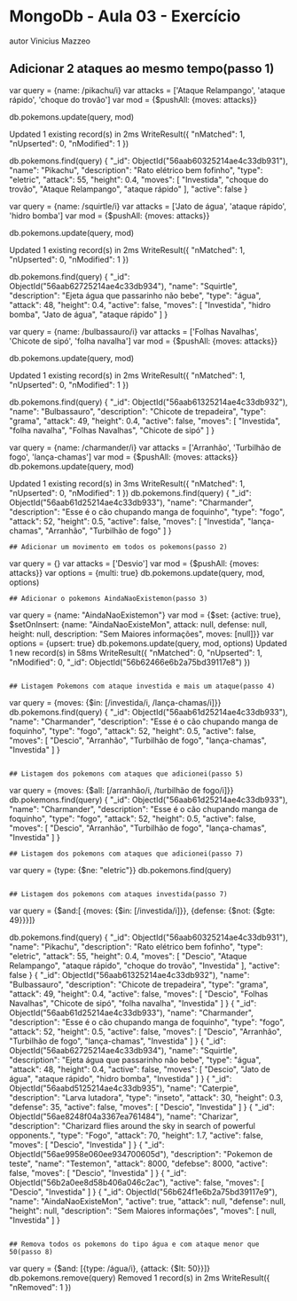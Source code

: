 # MongoDb - Aula 03 - Exercício
autor Vinicius Mazzeo

## Adicionar 2 ataques ao mesmo tempo(passo 1)

 var query = {name: /pikachu/i}
 var attacks = ['Ataque Relampango', 'ataque rápido', 'choque do trovão']
 var mod = {$pushAll: {moves: attacks}}

db.pokemons.update(query, mod)

Updated 1 existing record(s) in 2ms
WriteResult({
  "nMatched": 1,
  "nUpserted": 0,
  "nModified": 1
})

db.pokemons.find(query)
{
  "_id": ObjectId("56aab60325214ae4c33db931"),
  "name": "Pikachu",
  "description": "Rato elétrico bem fofinho",
  "type": "eletric",
  "attack": 55,
  "height": 0.4,
  "moves": [
    "Investida",
    "choque do trovão",
    "Ataque Relampango",
    "ataque rápido"
  ],
  "active": false
}


var query = {name: /squirtle/i}
var attacks = ['Jato de água', 'ataque rápido', 'hidro bomba']
var mod = {$pushAll: {moves: attacks}}

db.pokemons.update(query, mod)

Updated 1 existing record(s) in 2ms
WriteResult({
"nMatched": 1,
"nUpserted": 0,
"nModified": 1
})

 db.pokemons.find(query)
{
  "_id": ObjectId("56aab62725214ae4c33db934"),
  "name": "Squirtle",
  "description": "Ejeta água que passarinho não bebe",
  "type": "água",
  "attack": 48,
  "height": 0.4,
  "active": false,
  "moves": [
    "Investida",
    "hidro bomba",
    "Jato de água",
    "ataque rápido"
  ]
}


var query = {name: /bulbassauro/i}
var attacks = ['Folhas Navalhas', 'Chicote de sipó', 'folha navalha']
var mod = {$pushAll: {moves: attacks}}

db.pokemons.update(query, mod)

Updated 1 existing record(s) in 2ms
WriteResult({
  "nMatched": 1,
  "nUpserted": 0,
  "nModified": 1
})

db.pokemons.find(query)
{
  "_id": ObjectId("56aab61325214ae4c33db932"),
  "name": "Bulbassauro",
  "description": "Chicote de trepadeira",
  "type": "grama",
  "attack": 49,
  "height": 0.4,
  "active": false,
  "moves": [
    "Investida",
    "folha navalha",
    "Folhas Navalhas",
    "Chicote de sipó"
  ]
}

var query = {name: /charmander/i}
var attacks = ['Arranhão', 'Turbilhão de fogo', 'lança-chamas']
var mod = {$pushAll: {moves: attacks}}
db.pokemons.update(query, mod)

Updated 1 existing record(s) in 3ms
WriteResult({
  "nMatched": 1,
  "nUpserted": 0,
  "nModified": 1
})
db.pokemons.find(query)
{
  "_id": ObjectId("56aab61d25214ae4c33db933"),
  "name": "Charmander",
  "description": "Esse é o cão chupando manga de foquinho",
  "type": "fogo",
  "attack": 52,
  "height": 0.5,
  "active": false,
  "moves": [
    "Investida",
    "lança-chamas",
    "Arranhão",
    "Turbilhão de fogo"
  ]
}



```
## Adicionar um movimento em todos os pokemons(passo 2)

```
var query = {}
var attacks = ['Desvio']
var mod = {$pushAll: {moves: attacks}}
var options = {multi: true}
db.pokemons.update(query, mod, options)

```
## Adicionar o pokemons AindaNaoExistemon(passo 3)

```
var query = {name: "AindaNaoExistemon"}
var mod = {$set: {active: true}, $setOnInsert: {name: "AindaNaoExisteMon", attack: null, defense: null, height: null, description: "Sem Maiores informações", moves: [null]}}
var options = {upsert: true}
db.pokemons.update(query, mod, options)
Updated 1 new record(s) in 58ms
WriteResult({
  "nMatched": 0,
  "nUpserted": 1,
  "nModified": 0,
  "_id": ObjectId("56b62466e6b2a75bd39117e8")
})


```

## Listagem Pokemons com ataque investida e mais um ataque(passo 4)

```

var query = {moves: {$in: [/investida/i, /lança-chamas/i]}}
db.pokemons.find(query)
{
  "_id": ObjectId("56aab61d25214ae4c33db933"),
  "name": "Charmander",
  "description": "Esse é o cão chupando manga de foquinho",
  "type": "fogo",
  "attack": 52,
  "height": 0.5,
  "active": false,
  "moves": [
    "Descio",
    "Arranhão",
    "Turbilhão de fogo",
    "lança-chamas",
    "Investida"
  ]
}

```

## Listagem dos pokemons com ataques que adicionei(passo 5)

```
var query = {moves: {$all: [/arranhão/i, /turbilhão de fogo/i]}}
db.pokemons.find(query)
{
  "_id": ObjectId("56aab61d25214ae4c33db933"),
  "name": "Charmander",
  "description": "Esse é o cão chupando manga de foquinho",
  "type": "fogo",
  "attack": 52,
  "height": 0.5,
  "active": false,
  "moves": [
    "Descio",
    "Arranhão",
    "Turbilhão de fogo",
    "lança-chamas",
    "Investida"
  ]
}


```
## Listagem dos pokemons com ataques que adicionei(passo 7)

```
var query = {type: {$ne: "eletric"}}
db.pokemons.find(query)

```

## Listagem dos pokemons com ataques investida(passo 7)

```
var query = {$and:[ {moves: {$in: [/investida/i]}}, {defense: {$not: {$gte: 49}}}]}

db.pokemons.find(query)
{
  "_id": ObjectId("56aab60325214ae4c33db931"),
  "name": "Pikachu",
  "description": "Rato elétrico bem fofinho",
  "type": "eletric",
  "attack": 55,
  "height": 0.4,
  "moves": [
    "Descio",
    "Ataque Relampango",
    "ataque rápido",
    "choque do trovão",
    "Investida"
  ],
  "active": false
}
{
  "_id": ObjectId("56aab61325214ae4c33db932"),
  "name": "Bulbassauro",
  "description": "Chicote de trepadeira",
  "type": "grama",
  "attack": 49,
  "height": 0.4,
  "active": false,
  "moves": [
    "Descio",
    "Folhas Navalhas",
    "Chicote de sipó",
    "folha navalha",
    "Investida"
  ]
}
{
  "_id": ObjectId("56aab61d25214ae4c33db933"),
  "name": "Charmander",
  "description": "Esse é o cão chupando manga de foquinho",
  "type": "fogo",
  "attack": 52,
  "height": 0.5,
  "active": false,
  "moves": [
    "Descio",
    "Arranhão",
    "Turbilhão de fogo",
    "lança-chamas",
    "Investida"
  ]
}
{
  "_id": ObjectId("56aab62725214ae4c33db934"),
  "name": "Squirtle",
  "description": "Ejeta água que passarinho não bebe",
  "type": "água",
  "attack": 48,
  "height": 0.4,
  "active": false,
  "moves": [
    "Descio",
    "Jato de água",
    "ataque rápido",
    "hidro bomba",
    "Investida"
  ]
}
{
  "_id": ObjectId("56aabd5125214ae4c33db935"),
  "name": "Caterpie",
  "description": "Larva lutadora",
  "type": "inseto",
  "attack": 30,
  "height": 0.3,
  "defense": 35,
  "active": false,
  "moves": [
    "Descio",
    "Investida"
  ]
}
{
  "_id": ObjectId("56ae8248f04a3367ea761484"),
  "name": "Charizar",
  "description": "Charizard flies around the sky in search of powerful opponents.",
  "type": "Fogo",
  "attack": 70,
  "height": 1.7,
  "active": false,
  "moves": [
    "Descio",
    "Investida"
  ]
}
{
  "_id": ObjectId("56ae9958e060ee934700605d"),
  "description": "Pokemon de teste",
  "name": "Testemon",
  "attack": 8000,
  "defebse": 8000,
  "active": false,
  "moves": [
    "Descio",
    "Investida"
  ]
}
{
  "_id": ObjectId("56b2a0ee8d58b406a046c2ac"),
  "active": false,
  "moves": [
    "Descio",
    "Investida"
  ]
}
{
  "_id": ObjectId("56b624f1e6b2a75bd39117e9"),
  "name": "AindaNaoExisteMon",
  "active": true,
  "attack": null,
  "defense": null,
  "height": null,
  "description": "Sem Maiores informações",
  "moves": [
    null,
    "Investida"
  ]
}

```

## Remova todos os pokemons do tipo água e com ataque menor que 50(passo 8)

```
var query = {$and: [{type: /água/i}, {attack: {$lt: 50}}]}
db.pokemons.remove(query)
Removed 1 record(s) in 2ms
WriteResult({
  "nRemoved": 1
})


```

